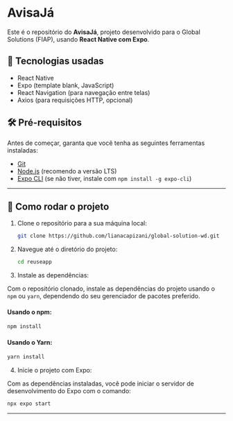 # AvisaJá

Este é o repositório do **AvisaJá**, projeto desenvolvido para o Global Solutions (FIAP), usando **React Native com Expo**.

## 📱 Tecnologias usadas
- React Native
- Expo (template blank, JavaScript)
- React Navigation (para navegação entre telas)
- Axios (para requisições HTTP, opcional)

## 🛠️ Pré-requisitos

Antes de começar, garanta que você tenha as seguintes ferramentas instaladas:

- [Git](https://git-scm.com/)
- [Node.js](https://nodejs.org/) (recomendo a versão LTS)
- [Expo CLI](https://docs.expo.dev/get-started/installation/) (se não tiver, instale com `npm install -g expo-cli`)

---

## 🚀 Como rodar o projeto

1. Clone o repositório para a sua máquina local:

    ```bash
    git clone https://github.com/lianacapizani/global-solution-wd.git
    ```

2. Navegue até o diretório do projeto:

    ```bash
    cd reuseapp
    ```

3. Instale as dependências:

Com o repositório clonado, instale as dependências do projeto usando o `npm` ou `yarn`, dependendo do seu gerenciador de pacotes preferido.

#### Usando o npm:

```bash
npm install
```

#### Usando o Yarn:

```bash
yarn install
```

4. Inicie o projeto com Expo: 

Com as dependências instaladas, você pode iniciar o servidor de desenvolvimento do Expo com o comando:

```bash
npx expo start
```

---
